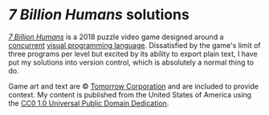 # *7 Billion Humans* solutions #

[*7 Billion Humans*][7BH] is a 2018 puzzle video game designed around
a [concurrent][CONC] [visual programming language][VPL].  Dissatisfied
by the game's limit of three programs per level but excited by its
ability to export plain text, I have put my solutions into version
control, which is absolutely a normal thing to do.

Game art and text are © [Tomorrow Corporation][TC] and are included
to provide context.  My content is published from the United States of
America using the [CC0 1.0 Universal Public Domain Dedication][CC0].

[CC0]: https://creativecommons.org/publicdomain/zero/1.0
[CONC]: https://en.wikipedia.org/wiki/Concurrent_computing
    '"Concurrent computing" on Wikipedia'
[TC]: https://tomorrowcorporation.com/about
[VPL]: https://en.wikipedia.org/wiki/Visual_programming_language
    '"Visual programming language" on Wikipedia'
[7BH]: https://tomorrowcorporation.com/7billionhumans
